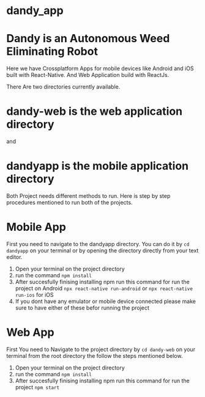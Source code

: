 # dandy_app

# Dandy is an Autonomous Weed Eliminating Robot

Here we have Crossplatform Apps for mobile devices like Android and iOS built with React-Native. And Web Application build with ReactJs.

There Are two directories currently available.

# dandy-web is the web application directory

and

# dandyapp is the mobile application directory

Both Project needs different methods to run. Here is step by step procedures mentioned to run both of the projects.

# Mobile App

First you need to navigate to the dandyapp directory. You can do it by `cd dandyapp` on your terminal or by opening the directory directly from your text editor.

1. Open your terminal on the project directory
2. run the command `npm install`
3. After succesfully finising installing npm run this command for run the project on Android `npx react-native run-android` or `npx react-native run-ios` for iOS
4. If you dont have any emulator or mobile device connected please make sure to have either of these befor running the project

# Web App

First You need to Navigate to the project directory by `cd dandy-web` on your terminal from the root directory the follow the steps mentioned below.

1. Open your terminal on the project directory
2. run the command `npm install`
3. After succesfully finising installing npm run this command for run the project `npm start`
